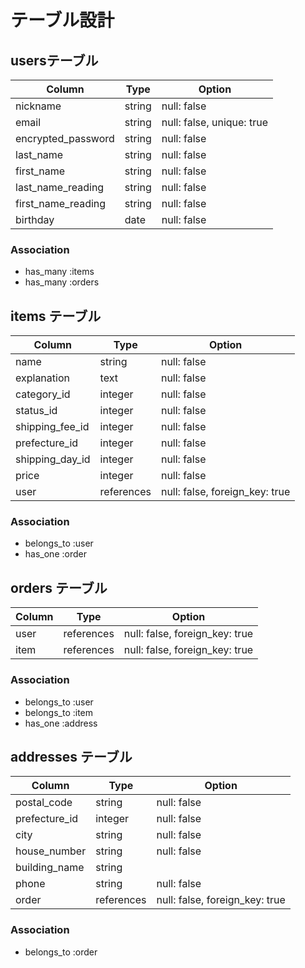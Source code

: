 # テーブル設計

## usersテーブル

| Column                | Type    | Option      |
| --------------------- | ------- | ----------- |
| nickname              | string  | null: false |
| email                 | string  | null: false, unique: true |
| encrypted_password    | string  | null: false |
| last_name             | string  | null: false |
| first_name            | string  | null: false |
| last_name_reading     | string  | null: false |
| first_name_reading    | string  | null: false |
| birthday              | date    | null: false |

### Association
- has_many :items
- has_many :orders

## items テーブル

| Column          | Type       | Option      |
| --------------- | ---------- | ----------- |
| name            | string     | null: false |
| explanation     | text       | null: false |
| category_id     | integer    | null: false |
| status_id       | integer    | null: false |
| shipping_fee_id | integer    | null: false |
| prefecture_id   | integer    | null: false |
| shipping_day_id | integer    | null: false |
| price           | integer    | null: false |
| user            | references | null: false, foreign_key: true|

### Association
- belongs_to :user
- has_one :order

## orders テーブル

| Column  | Type       | Option      |
| ------- | ---------- | ----------- |
| user | references | null: false, foreign_key: true |
| item | references | null: false, foreign_key: true |

### Association
- belongs_to :user
- belongs_to :item
- has_one :address

## addresses テーブル

| Column           | Type       | Option      |
| ---------------- | ---------- | ----------- |
| postal_code      | string     | null: false |
| prefecture_id    | integer    | null: false |
| city             | string     | null: false |
| house_number     | string     | null: false |
| building_name    | string     |             |
| phone            | string     | null: false |
| order            | references | null: false, foreign_key: true |

### Association
- belongs_to :order